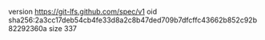 version https://git-lfs.github.com/spec/v1
oid sha256:2a3cc17deb54cb4fe33d8a2c8b47ded709b7dfcffc43662b852c92b82292360a
size 337
